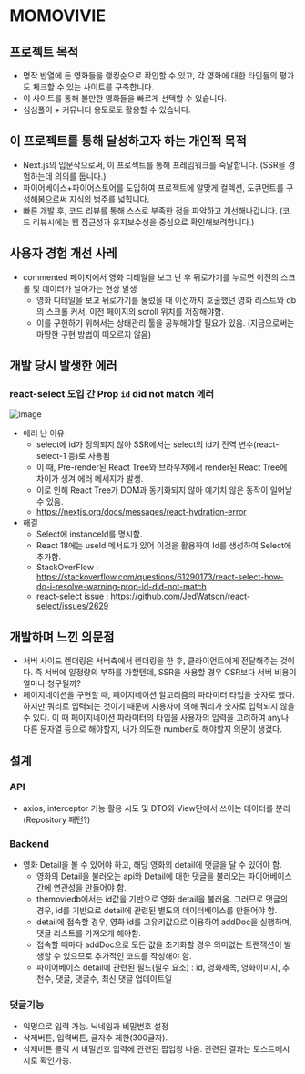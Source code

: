 # MOMOVIVIE
## 프로젝트 목적
- 명작 반열에 든 영화들을 랭킹순으로 확인할 수 있고, 각 영화에 대한 타인들의 평가도 체크할 수 있는 사이트를 구축합니다.
- 이 사이트를 통해 볼만한 영화들을 빠르게 선택할 수 있습니다.
- 심심풀이 + 커뮤니티 용도로도 활용할 수 있습니다.

## 이 프로젝트를 통해 달성하고자 하는 개인적 목적
- Next.js의 입문작으로써, 이 프로젝트를 통해 프레임워크를 숙달합니다. (SSR을 경험하는데 의의를 둡니다.)
- 파이어베이스+파이어스토어를 도입하여 프로젝트에 알맞게 컬렉션, 도큐먼트를 구성해봄으로써 지식의 범주를 넓힙니다.
- 빠른 개발 후, 코드 리뷰를 통해 스스로 부족한 점을 파악하고 개선해나갑니다. (코드 리뷰시에는 웹 접근성과 유지보수성을 중심으로 확인해보려합니다.)

## 사용자 경험 개선 사레
- commented 페이지에서 영화 디테일을 보고 난 후 뒤로가기를 누르면 이전의 스크롤 및 데이터가 날아가는 현상 발생
  - 영화 디테일을 보고 뒤로가기를 눌렀을 때 이전까지 호출했던 영화 리스트와 db의 스크롤 커서, 이전 페이지의 scroll 위치를 저장해야함.
  - 이를 구현하기 위해서는 상태관리 툴을 공부해야할 필요가 있음. (지금으로써는 마땅한 구현 방법이 떠오르지 않음)

## 개발 당시 발생한 에러
### react-select 도입 간 **Prop `id` did not match** 에러
![image](https://github.com/2duckchun/momovivie/assets/92588154/03f336fd-1cfd-4bbf-9dd5-574777f2cac2)
- 에러 난 이유
  - select에 id가 정의되지 않아 SSR에서는 select의 id가 전역 변수(react-select-1 등)로 사용됨
  - 이 때, Pre-render된 React Tree와 브라우저에서 render된 React Tree에 차이가 생겨 에러 메세지가 발생.
  - 이로 인해 React Tree가 DOM과 동기화되지 않아 예기치 않은 동작이 일어날 수 있음.
  - https://nextjs.org/docs/messages/react-hydration-error
- 해결
  - Select에 instanceId를 명시함.
  - React 18에는 useId 메서드가 있어 이것을 활용하여 Id를 생성하여 Select에 추가함.
  - StackOverFlow : https://stackoverflow.com/questions/61290173/react-select-how-do-i-resolve-warning-prop-id-did-not-match
  - react-select issue : https://github.com/JedWatson/react-select/issues/2629

## 개발하며 느낀 의문점
- 서버 사이드 렌더링은 서버측에서 렌더링을 한 후, 클라이언트에게 전달해주는 것이다. 즉 서버에 일정량의 부하를 가할텐데, SSR을 사용할 경우 CSR보다 서버 비용이 얼마나 청구될까?
- 페이지네이션을 구현할 때, 페이지네이션 알고리즘의 파라미터 타입을 숫자로 했다. 하지만 쿼리로 입력되는 것이기 때문에 사용자에 의해 쿼리가 숫자로 입력되지 않을 수 있다. 이 때 페이지네이션 파라미터의 타입을 사용자의 입력을 고려하여 any나 다른 문자열 등으로 해야할지, 내가 의도한 number로 해야할지 의문이 생겼다.

## 설계
### API
- axios, interceptor 기능 활용 시도 및 DTO와 View단에서 쓰이는 데이터를 분리 (Repository 패턴?)
### Backend
- 영화 Detail을 볼 수 있어야 하고, 해당 영화의 detail에 댓글을 달 수 있어야 함.
  - 영화의 Detail을 불러오는 api와 Detail에 대한 댓글을 불러오는 파이어베이스 간에 연관성을 만들어야 함.
  - themoviedb에서는 id값을 기반으로 영화 detail을 불러옴. 그러므로 댓글의 경우, id를 기반으로 detail에 관련된 별도의 데이터베이스를 만들어야 함.
  - detail에 접속할 경우, 영화 id를 고유키값으로 이용하여 addDoc을 실행하며, 댓글 리스트를 가져오게 해야함.
  - 접속할 때마다 addDoc으로 모든 값을 초기화할 경우 의미없는 트랜잭션이 발생할 수 있으므로 추가적인 코드를 작성해야 함.
  - 파이어베이스 detail에 관련된 필드(필수 요소) : id, 영화제목, 영화이미지, 추천수, 댓글, 댓글수, 최신 댓글 업데이트일
### 댓글기능
- 익명으로 입력 가능. 닉네임과 비밀번호 설정
- 삭제버튼, 입력버튼, 글자수 제한(300글자).
- 삭제버튼 클릭 시 비밀번호 입력에 관련된 팝업창 나옴. 관련된 결과는 토스트메시지로 확인가능.
